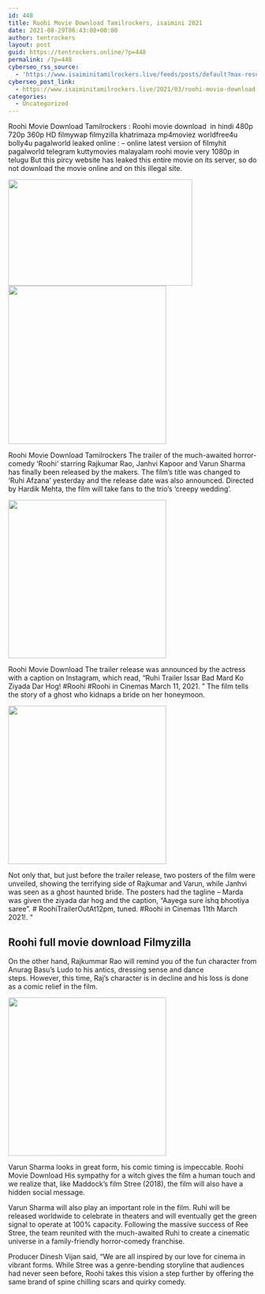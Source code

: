```yaml
---
id: 448
title: Roohi Movie Download Tamilrockers, isaimini 2021
date: 2021-08-29T06:43:08+00:00
author: tentrockers
layout: post
guid: https://tentrockers.online/?p=448
permalink: /?p=448
cyberseo_rss_source:
  - 'https://www.isaiminitamilrockers.live/feeds/posts/default?max-results=150&start-index=151'
cyberseo_post_link:
  - https://www.isaiminitamilrockers.live/2021/03/roohi-movie-download-tamilrockers.html
categories:
  - Uncategorized
---
```

<meta content="Roohi Movie Download Tamilrockers : Roohi movie download&nbsp; in hindi 480p 720p 360p HD filmywap filmyzilla khatrimaza mp4moviez worldfree4u bo..." name="twitter:description" />

  


<center>
</center>

  
<ins data-width="0" data-height="0" class="y01a8f7b0a6" data-domain="//aaaaaco.com" data-affquery="/81dee8bcaf/01a8f7b0a6/?placementName=default"></ins>

Roohi Movie Download Tamilrockers : Roohi movie download&nbsp; in hindi 480p 720p 360p HD filmywap filmyzilla khatrimaza mp4moviez worldfree4u bolly4u pagalworld leaked online : – online latest version of filmyhit pagalworld telegram kuttymovies malayalam roohi movie very 1080p in telugu But this pircy website has leaked this entire movie on its server, so do not download the movie online and on this illegal site.<ins data-width="0" data-height="0" class="y01a8f7b0a6" data-domain="//aaaaaco.com" data-affquery="/81dee8bcaf/01a8f7b0a6/?placementName=default"></ins>

<div class="separator">
  <a href="https://1.bp.blogspot.com/-AI6N9dR8wYg/YETIucO5cvI/AAAAAAAAAd4/7iD6D0oJuP81RwWi933x4sEEZkfxyM08ACLcBGAsYHQ/s1200/roohitrailer-1613456326.jpg" imageanchor="1"><img loading="lazy" border="0" data-original-height="675" data-original-width="1200" height="215" src="https://1.bp.blogspot.com/-AI6N9dR8wYg/YETIucO5cvI/AAAAAAAAAd4/7iD6D0oJuP81RwWi933x4sEEZkfxyM08ACLcBGAsYHQ/w373-h215/roohitrailer-1613456326.jpg" width="373" /></a>
</div>



<div class="separator">
  <a href="https://aaaaaco.com/d4c26a5800/f50ec33db6/?placementName=default" imageanchor="1" target="_blank" rel="noopener"><img border="0" data-original-height="166" data-original-width="800" src="https://1.bp.blogspot.com/-zqjq-NJMoj8/YETI0L0mW9I/AAAAAAAAAd8/GubtU-3RQWwoV9O8mFZdP9qcRV6fStSDQCLcBGAsYHQ/s320/unnamed.gif" width="320" /></a>
</div>

Roohi Movie Download Tamilrockers The trailer of the much-awaited horror-comedy ‘Roohi’ starring Rajkumar Rao, Janhvi Kapoor and Varun Sharma has finally been released by the makers. The film’s title was changed to ‘Ruhi Afzana’ yesterday and the release date was also announced. Directed by Hardik Mehta, the film will take fans to the trio’s ‘creepy wedding’.<ins data-width="0" data-height="0" class="y01a8f7b0a6" data-domain="//aaaaaco.com" data-affquery="/81dee8bcaf/01a8f7b0a6/?placementName=default"></ins>

<div class="separator">
  <a href="https://aaaaaco.com/d4c26a5800/f50ec33db6/?placementName=default" imageanchor="1" target="_blank" rel="noopener"><img border="0" data-original-height="166" data-original-width="800" src="https://1.bp.blogspot.com/-bFX3tilvvnA/YETI35ulbYI/AAAAAAAAAeA/SXIukpnTWUE3ZFCD3Dykt-sw9HlLaLGqQCLcBGAsYHQ/s320/unnamed.gif" width="320" /></a>
</div>

<ins data-width="0" data-height="0" class="y01a8f7b0a6" data-domain="//aaaaaco.com" data-affquery="/81dee8bcaf/01a8f7b0a6/?placementName=default"></ins><ins data-width="0" data-height="0" class="y01a8f7b0a6" data-domain="//aaaaaco.com" data-affquery="/81dee8bcaf/01a8f7b0a6/?placementName=default"></ins>

Roohi Movie Download The trailer release was announced by the actress with a caption on Instagram, which read, “Ruhi Trailer Issar Bad Mard Ko Ziyada Dar Hog!&nbsp;#Roohi&nbsp;#Roohi in Cinemas March 11, 2021. ”&nbsp;The film tells the story of a ghost who kidnaps a bride on her honeymoon.

<div class="separator">
  <a href="https://aaaaaco.com/d4c26a5800/f50ec33db6/?placementName=default" imageanchor="1" target="_blank" rel="noopener"><img border="0" data-original-height="166" data-original-width="800" src="https://1.bp.blogspot.com/-L_eZWWxLtdY/YETI7i0G9uI/AAAAAAAAAeE/LqDrYAjctVsbEAET8RS-EdaAhinpwTUFQCLcBGAsYHQ/s320/unnamed.gif" width="320" /></a>
</div>



<div>
  <ins data-width="0" data-height="0" class="y01a8f7b0a6" data-domain="//aaaaaco.com" data-affquery="/81dee8bcaf/01a8f7b0a6/?placementName=default"></ins></p> 
  
  <p>
    Not only that, but just before the trailer release, two posters of the film were unveiled, showing the terrifying side of Rajkumar and Varun, while Janhvi was seen as a ghost haunted bride.&nbsp;The posters had the tagline – Marda was given the ziyada dar hog and the caption, “Aayega sure ishq bhootiya saree”.&nbsp;# RoohiTrailerOutAt12pm, tuned.&nbsp;#Roohi in Cinemas 11th March 2021!. “
  </p>
</div>

<div>
  <h2>
    Roohi full movie download Filmyzilla
  </h2>
  
  <p>
    <ins data-width="0" data-height="0" class="y01a8f7b0a6" data-domain="//aaaaaco.com" data-affquery="/81dee8bcaf/01a8f7b0a6/?placementName=default"></ins>
  </p>
  
  <p>
    On the other hand, Rajkummar Rao will remind you of the fun character from Anurag Basu’s Ludo to his antics, dressing sense and dance steps.&nbsp;However, this time, Raj’s character&nbsp;<span>is in decline and his loss is done as a comic relief in the film.</span><ins data-width="0" data-height="0" class="y01a8f7b0a6" data-domain="//aaaaaco.com" data-affquery="/81dee8bcaf/01a8f7b0a6/?placementName=default"></ins>
  </p>
  
  <p>
    <ins data-width="0" data-height="0" class="y01a8f7b0a6" data-domain="//aaaaaco.com" data-affquery="/81dee8bcaf/01a8f7b0a6/?placementName=default"></ins>
  </p>
  
  <div class="separator">
    <a href="https://aaaaaco.com/d4c26a5800/f50ec33db6/?placementName=default" imageanchor="1" target="_blank" rel="noopener"><img border="0" data-original-height="166" data-original-width="800" src="https://1.bp.blogspot.com/-evdX9xhoKGA/YETI-7mgFGI/AAAAAAAAAeM/9I0zaOe80nYSTKvWhMsqLg-7MXyH25fMQCLcBGAsYHQ/s320/unnamed.gif" width="320" /></a>
  </div>
  
  <p>
    <span>Varun Sharma looks in great form, his comic timing is impeccable. Roohi Movie Download&nbsp;His sympathy for a witch gives the film a human touch and we realize that, like Maddock’s film Stree (2018), the film will also have a hidden social message.</span><ins data-width="0" data-height="0" class="y01a8f7b0a6" data-domain="//aaaaaco.com" data-affquery="/81dee8bcaf/01a8f7b0a6/?placementName=default"></ins>
  </p>
  
  <p>
    <span>Varun Sharma w</span><span>ill also play an important role in the film.&nbsp;Ruhi will be released worldwide to celebrate in theaters and will eventually get the green signal to operate at 100% capacity.&nbsp;Following the massive success of Ree Stree, the team reunited with the much-awaited Ruhi to create a cinematic universe in a family-friendly horror-comedy franchise.</span><ins data-width="0" data-height="0" class="y01a8f7b0a6" data-domain="//aaaaaco.com" data-affquery="/81dee8bcaf/01a8f7b0a6/?placementName=default"></ins>
  </p>
  
  <p>
    <ins data-width="0" data-height="0" class="y01a8f7b0a6" data-domain="//aaaaaco.com" data-affquery="/81dee8bcaf/01a8f7b0a6/?placementName=default"></ins>
  </p>
  
  <p>
    Producer Dinesh Vijan said, “We are all inspired by our love for cinema in vibrant forms.&nbsp;While Stree was a genre-bending storyline that audiences had never seen before, Roohi takes this vision a step further by offering the same brand of spine chilling scars and quirky comedy.<ins data-width="0" data-height="0" class="y01a8f7b0a6" data-domain="//aaaaaco.com" data-affquery="/81dee8bcaf/01a8f7b0a6/?placementName=default"></ins>
  </p>
</div>

<center>
</center>